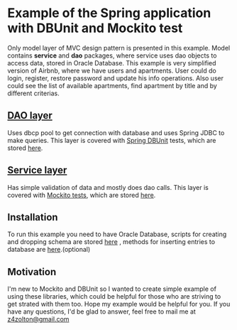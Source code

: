 # Example of the Spring application with DBUnit and Mockito test
 
Only model layer of MVC design pattern is presented in this example. Model contains **service** and **dao** packages, 
where service uses dao objects to access data, stored in Oracle Database. This example is very simplified version of Airbnb, where we have users
and apartments. User could do login, register, restore password and update his info operations. Also user could see the list of available apartments,
find apartment by title and by different criterias.


## [DAO layer](https://github.com/hustlestar/spring-dbunit-mockito-example/tree/master/Model/src/main/java/com/hustlestar/airbnb/dao)
Uses dbcp pool to get connection with database and uses Spring JDBC to make queries. This layer is covered with [Spring DBUnit](https://github.com/springtestdbunit/spring-test-dbunit) tests,
which are stored [here](https://github.com/hustlestar/spring-dbunit-mockito-example/tree/master/Model/src/test/java/dao).

## [Service layer](https://github.com/hustlestar/spring-dbunit-mockito-example/tree/master/Model/src/main/java/com/hustlestar/airbnb/service)
Has simple validation of data and mostly does dao calls. This layer is covered with [Mockito tests](https://github.com/mockito/mockito), which
are stored [here](https://github.com/hustlestar/spring-dbunit-mockito-example/tree/master/Model/src/test/java/service).

## Installation
To run this example you need to have Oracle Database, scripts for creating and dropping schema are stored [here](https://github.com/hustlestar/spring-dbunit-mockito-example/tree/master/Model/src/test/resources/scripts) , methods for inserting entries to database are [here](https://github.com/hustlestar/spring-dbunit-mockito-example/tree/master/Model/src/test/java/table_generation).(optional)

## Motivation
I'm new to Mockito and DBUnit so I wanted to create simple example of using these libraries, which could be helpful for those who are striving to get strated with them too. Hope my example would be helpful for you. If you have any questions, I'd be glad to answer, feel free to mail me at z4zolton@gmail.com

